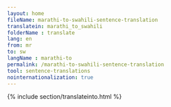 ```yaml
---
layout: home
fileName: marathi-to-swahili-sentence-translation
translatein: marathi_to_swahili
folderName : translate
lang: en
from: mr
to: sw
langName : marathi-to
permalink: /marathi-to-swahili-sentence-translation
tool: sentence-translations
nointernationalization: true
---
```

{% include section/translateinto.html %}
